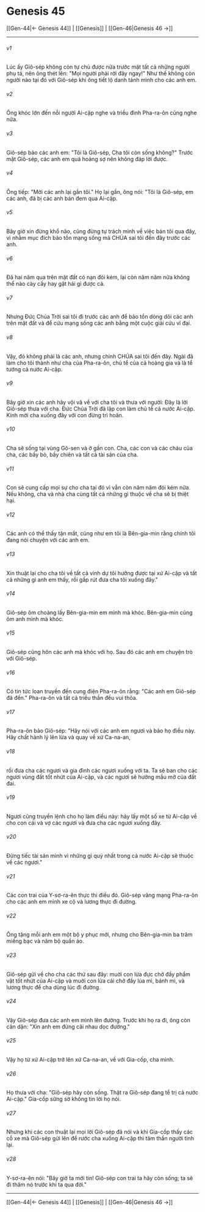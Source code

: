 # Genesis 45

[[Gen-44|← Genesis 44]] | [[Genesis]] | [[Gen-46|Genesis 46 →]]
***



###### v1 
Lúc ấy Giô-sép không còn tự chủ được nữa trước mặt tất cả những người phụ tá, nên ông thét lên: "Mọi người phải rời đây ngay!" Như thế không còn người nào tại đó với Giô-sép khi ông tiết lộ danh tánh mình cho các anh em. 

###### v2 
Ông khóc lớn đến nỗi người Ai-cập nghe và triều đình Pha-ra-ôn cũng nghe nữa. 

###### v3 
Giô-sép bảo các anh em: "Tôi là Giô-sép, Cha tôi còn sống không?" Trước mặt Giô-sép, các anh em quá hoảng sợ nên không đáp lời được. 

###### v4 
Ông tiếp: "Mời các anh lại gần tôi." Họ lại gần, ông nói: "Tôi là Giô-sép, em các anh, đã bị các anh bán đem qua Ai-cập. 

###### v5 
Bây giờ xin đừng khổ não, cũng đừng tự trách mình về việc bán tôi qua đây, vì nhằm mục đích bảo tồn mạng sống mà CHÚA sai tôi đến đây trước các anh. 

###### v6 
Đã hai năm qua trên mặt đất có nạn đói kém, lại còn năm năm nữa không thể nào cày cấy hay gặt hái gì được cả. 

###### v7 
Nhưng Đức Chúa Trời sai tôi đi trước các anh để bảo tồn dòng dõi các anh trên mặt đất và để cứu mạng sống các anh bằng một cuộc giải cứu vĩ đại. 

###### v8 
Vậy, đó không phải là các anh, nhưng chính CHÚA sai tôi đến đây. Ngài đã làm cho tôi thành như cha của Pha-ra-ôn, chủ tể của cả hoàng gia và là tể tướng cả nước Ai-cập. 

###### v9 
Bây giờ xin các anh hãy vội vã về với cha tôi và thưa với người: Đây là lời Giô-sép thưa với cha. Đức Chúa Trời đã lập con làm chủ tể cả nước Ai-cập. Kính mời cha xuống đây với con đừng trì hoãn. 

###### v10 
Cha sẽ sống tại vùng Gô-sen và ở gần con. Cha, các con và các cháu của cha, các bầy bò, bầy chiên và tất cả tài sản của cha. 

###### v11 
Con sẽ cung cấp mọi sự cho cha tại đó vì vẫn còn năm năm đói kém nữa. Nếu không, cha và nhà cha cùng tất cả những gì thuộc về cha sẽ bị thiệt hại. 

###### v12 
Các anh có thể thấy tận mắt, cũng như em tôi là Bên-gia-min rằng chính tôi đang nói chuyện với các anh em. 

###### v13 
Xin thuật lại cho cha tôi về tất cả vinh dự tôi hưởng được tại xứ Ai-cập và tất cả những gì anh em thấy, rồi gấp rút đưa cha tôi xuống đây." 

###### v14 
Giô-sép ôm choàng lấy Bên-gia-min em mình mà khóc. Bên-gia-min cũng ôm anh mình mà khóc. 

###### v15 
Giô-sép cũng hôn các anh mà khóc với họ. Sau đó các anh em chuyện trò với Giô-sép. 

###### v16 
Có tin tức loan truyền đến cung điện Pha-ra-ôn rằng: "Các anh em Giô-sép đã đến." Pha-ra-ôn và tất cả triều thần đều vui thỏa. 

###### v17 
Pha-ra-ôn bảo Giô-sép: "Hãy nói với các anh em ngươi và bảo họ điều này. Hãy chất hành lý lên lừa và quay về xứ Ca-na-an, 

###### v18 
rồi đưa cha các ngươi và gia đình các ngươi xuống với ta. Ta sẽ ban cho các ngươi vùng đất tốt nhứt của Ai-cập, và các ngươi sẽ hưởng mầu mỡ của đất đai. 

###### v19 
Ngươi cũng truyền lệnh cho họ làm điều này: hãy lấy một số xe từ Ai-cập về cho con cái và vợ các ngươi và đưa cha các ngươi xuống đây. 

###### v20 
Đừng tiếc tài sản mình vì những gì quý nhất trong cả nước Ai-cập sẽ thuộc về các ngươi." 

###### v21 
Các con trai của Y-sơ-ra-ên thực thi điều đó. Giô-sép vâng mạng Pha-ra-ôn cho các anh em mình xe cộ và lương thực đi đường. 

###### v22 
Ông tặng mỗi anh em một bộ y phục mới, nhưng cho Bên-gia-min ba trăm miếng bạc và năm bộ quần áo. 

###### v23 
Giô-sép gửi về cho cha các thứ sau đây: muời con lừa đực chở đầy phẩm vật tốt nhứt của Ai-cập và muời con lừa cái chở đầy lúa mì, bánh mì, và lương thực để cha dùng lúc đi đường. 

###### v24 
Vậy Giô-sép đưa các anh em mình lên đường. Trước khi họ ra đi, ông còn căn dặn: "Xin anh em đừng cãi nhau dọc đường." 

###### v25 
Vậy họ từ xứ Ai-cập trở lên xứ Ca-na-an, về với Gia-cốp, cha mình. 

###### v26 
Họ thưa với cha: "Giô-sép hãy còn sống. Thật ra Giô-sép đang tể trị cả nước Ai-cập." Gia-cốp sững sờ không tin lời họ nói. 

###### v27 
Nhưng khi các con thuật lại mọi lời Giô-sép đã nói và khi Gia-cốp thấy các cỗ xe mà Giô-sép gửi lên để rước cha xuống Ai-cập thì tâm thần người tỉnh lại. 

###### v28 
Y-sơ-ra-ên nói: "Bây giờ ta mới tin! Giô-sép con trai ta hãy còn sống; ta sẽ đi thăm nó trước khi ta qua đời."

***
[[Gen-44|← Genesis 44]] | [[Genesis]] | [[Gen-46|Genesis 46 →]]
